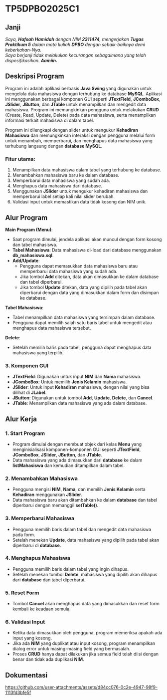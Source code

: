 # TP5DPBO2025C1

## Janji
_Saya, **Hafsah Hamidah** dengan NIM **2311474**, mengerjakan **Tugas Praktikum 5** dalam mata kuliah **DPBO** dengan sebaik-baiknya demi keberkahan-Nya.  
Saya berjanji tidak melakukan kecurangan sebagaimana yang telah dispesifikasikan. **Aamiin.**_

## Deskripsi Program

Program ini adalah aplikasi berbasis **Java Swing** yang digunakan untuk mengelola data mahasiswa dengan terhubung ke database **MySQL**. Aplikasi ini menggunakan berbagai komponen GUI seperti **JTextField**, **JComboBox**, **JSlider**, **JButton**, dan **JTable** untuk menampilkan dan mengedit data mahasiswa. Program ini memungkinkan pengguna untuk melakukan **CRUD** (Create, Read, Update, Delete) pada data mahasiswa, serta menampilkan informasi terkait mahasiswa di dalam tabel.

Program ini dilengkapi dengan slider untuk mengukur **Kehadiran Mahasiswa** dan memungkinkan interaksi dengan pengguna melalui form untuk menambah, memperbarui, dan menghapus data mahasiswa yang terhubung langsung dengan **database MySQL**.

### Fitur utama:
1. Menampilkan data mahasiswa dalam tabel yang terhubung ke database.
2. Menambahkan mahasiswa baru ke dalam database.
3. Memperbarui data mahasiswa yang sudah ada.
4. Menghapus data mahasiswa dari database.
5. Menggunakan **JSlider** untuk mengukur kehadiran mahasiswa dan memperbarui label setiap kali nilai slider berubah.
6. Validasi input untuk memastikan data tidak kosong dan NIM unik.

## Alur Program

**Main Program (Menu)**:
- Saat program dimulai, jendela aplikasi akan muncul dengan form kosong dan tabel mahasiswa.
- **Tabel Mahasiswa**: Data mahasiswa di-load dari database menggunakan **db_mahasiswa.sql**.
- **Add/Update**:
  - Pengguna dapat memasukkan data mahasiswa baru atau memperbarui data mahasiswa yang sudah ada.
  - Jika tombol **Add** ditekan, data akan dimasukkan ke dalam database dan tabel diperbarui.
  - Jika tombol **Update** ditekan, data yang dipilih pada tabel akan diperbarui dengan data yang dimasukkan dalam form dan disimpan ke database.
  
**Tabel Mahasiswa**:
- Tabel menampilkan data mahasiswa yang tersimpan dalam database.
- Pengguna dapat memilih salah satu baris tabel untuk mengedit atau menghapus data mahasiswa tersebut.

**Delete**:
- Setelah memilih baris pada tabel, pengguna dapat menghapus data mahasiswa yang terpilih.

### 3. Komponen GUI
- **JTextField**: Digunakan untuk input **NIM** dan **Nama** mahasiswa.
- **JComboBox**: Untuk memilih **Jenis Kelamin** mahasiswa.
- **JSlider**: Untuk input **Kehadiran** mahasiswa, dengan nilai yang bisa dilihat di **JLabel**.
- **JButton**: Digunakan untuk tombol **Add**, **Update**, **Delete**, dan **Cancel**.
- **JTable**: Menampilkan data mahasiswa yang ada dalam database.

## Alur Kerja

### 1. Start Program
- Program dimulai dengan membuat objek dari kelas **Menu** yang menginisialisasi komponen-komponen GUI seperti **JTextField**, **JComboBox**, **JSlider**, **JButton**, dan **JTable**.
- Data mahasiswa yang ada dimasukkan dari **database** ke dalam **listMahasiswa** dan kemudian ditampilkan dalam tabel.

### 2. Menambahkan Mahasiswa
- Pengguna mengisi **NIM**, **Nama**, dan memilih **Jenis Kelamin** serta **Kehadiran** menggunakan **JSlider**.
- Data mahasiswa baru akan ditambahkan ke dalam **database** dan tabel diperbarui dengan memanggil **setTable()**.

### 3. Memperbarui Mahasiswa
- Pengguna memilih baris dalam tabel dan mengedit data mahasiswa pada form.
- Setelah menekan **Update**, data mahasiswa yang dipilih pada tabel akan diperbarui di **database**.

### 4. Menghapus Mahasiswa
- Pengguna memilih baris dalam tabel yang ingin dihapus.
- Setelah menekan tombol **Delete**, mahasiswa yang dipilih akan dihapus dari **database** dan tabel diperbarui.

### 5. Reset Form
- Tombol **Cancel** akan menghapus data yang dimasukkan dan reset form kembali ke keadaan semula.

### 6. Validasi Input
- Ketika data dimasukkan oleh pengguna, program memeriksa apakah ada input yang kosong.
- Jika ada **NIM** yang duplikat atau input kosong, program menampilkan dialog error untuk masing-masing field yang bermasalah.
- Proses **CRUD** hanya dapat dilakukan jika semua field telah diisi dengan benar dan tidak ada duplikasi **NIM**.

## Dokumentasi

https://github.com/user-attachments/assets/d84cc076-0c2e-4947-98f9-1113fd3bfe5f
